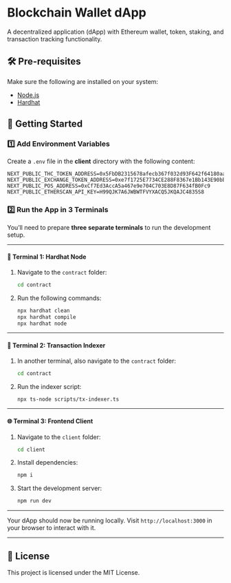 # Blockchain Wallet dApp

A decentralized application (dApp) with Ethereum wallet, token, staking, and transaction tracking functionality.

## 🛠️ Pre-requisites

Make sure the following are installed on your system:

- [Node.js](https://nodejs.org/)
- [Hardhat](https://hardhat.org/)

## 🚀 Getting Started

### 1️⃣ Add Environment Variables

Create a `.env` file in the **client** directory with the following content:

```env
NEXT_PUBLIC_THC_TOKEN_ADDRESS=0x5FbDB2315678afecb367f032d93F642f64180aa3
NEXT_PUBLIC_EXCHANGE_TOKEN_ADDRESS=0xe7f1725E7734CE288F8367e1Bb143E90bb3F0512
NEXT_PUBLIC_POS_ADDRESS=0xCf7Ed3AccA5a467e9e704C703E8D87F634fB0Fc9
NEXT_PUBLIC_ETHERSCAN_API_KEY=H99QJK7A6JWBWTFVYXACQ5JKQAJC4835S8
```

### 2️⃣ Run the App in 3 Terminals

You’ll need to prepare **three separate terminals** to run the development setup.

---

#### 🧪 Terminal 1: Hardhat Node

1. Navigate to the `contract` folder:

   ```bash
   cd contract
   ```

2. Run the following commands:

   ```bash
   npx hardhat clean
   npx hardhat compile
   npx hardhat node
   ```

---

#### 📡 Terminal 2: Transaction Indexer

1. In another terminal, also navigate to the `contract` folder:

   ```bash
   cd contract
   ```

2. Run the indexer script:

   ```bash
   npx ts-node scripts/tx-indexer.ts
   ```

---

#### 🌐 Terminal 3: Frontend Client

1. Navigate to the `client` folder:

   ```bash
   cd client
   ```
2. Install dependencies:
   ```bash
   npm i
   ```

3. Start the development server:

   ```bash
   npm run dev
   ```

---

Your dApp should now be running locally. Visit `http://localhost:3000` in your browser to interact with it.

---

## 📄 License

This project is licensed under the MIT License.
